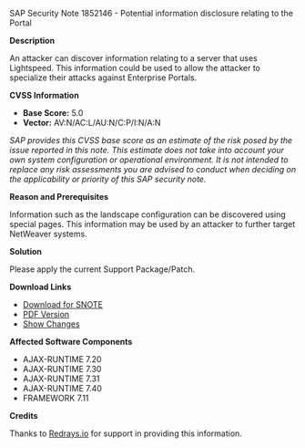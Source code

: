 SAP Security Note 1852146 - Potential information disclosure relating to the Portal

**Description**

An attacker can discover information relating to a server that uses Lightspeed. This information could be used to allow the attacker to specialize their attacks against Enterprise Portals.

**CVSS Information**

- **Base Score:** 5.0
- **Vector:** AV:N/AC:L/AU:N/C:P/I:N/A:N

*SAP provides this CVSS base score as an estimate of the risk posed by the issue reported in this note. This estimate does not take into account your own system configuration or operational environment. It is not intended to replace any risk assessments you are advised to conduct when deciding on the applicability or priority of this SAP security note.*

**Reason and Prerequisites**

Information such as the landscape configuration can be discovered using special pages. This information may be used by an attacker to further target NetWeaver systems.

**Solution**

Please apply the current Support Package/Patch.

**Download Links**

- [Download for SNOTE](https://notesdownloads.sap.com/note/0040000017643952017)
- [PDF Version](https://userapps.support.sap.com/sap/support/sfm/notes/print/0001852146?language=en-US&token=19F0B78B5DA7DC0AF15C48E634F66C2B)
- [Show Changes](https://me.sap.com/notesLatestChanges/0001852146/E/diff)

**Affected Software Components**

- AJAX-RUNTIME 7.20
- AJAX-RUNTIME 7.30
- AJAX-RUNTIME 7.31
- AJAX-RUNTIME 7.40
- FRAMEWORK 7.11

**Credits**

Thanks to [Redrays.io](https://redrays.io) for support in providing this information.